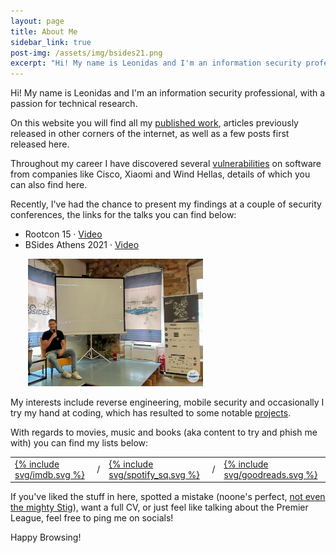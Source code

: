 ```yaml
---
layout: page
title: About Me
sidebar_link: true
post-img: /assets/img/bsides21.png
excerpt: "Hi! My name is Leonidas and I'm an information security professional, with a passion for technical research"
---
```


Hi! My name is Leonidas and I'm an information security professional, with a passion for technical research. 

On this website you will find all my [published work](/category/blog-posts.html), articles previously released in other corners of the internet, as well as a few posts first released here. 

Throughout my career I have discovered several [vulnerabilities](/category/cve-advisory.html) on software from companies like Cisco, Xiaomi and Wind Hellas, details of which you can also find here.

<!-- 
Hi! My name is Leonidas, and I built this website to index all my [published work](/category/blog-posts.html), which is currently scattered across the distant corners the internet.

I'm an information security professsional, holding industry (OSEP,OSCP) and academic (BSc) certifications. My passion lies in technical research, which has led to the discovery of several [vulnerabilities](/category/cve-advisory.html) on software from companies like Cisco, Xiaomi and Wind Hellas. -->

Recently, I've had the chance to present my findings at a couple of security conferences, the links for the talks you can find below:  
* Rootcon 15  &middot; [Video](https://www.youtube.com/watch?v=xB-u0nyttMQ)
* BSides Athens 2021 &middot; [Video](https://www.youtube.com/watch?v=XufcVqaQFus)


<img src="/assets/img/bsides21.png" alt="Blurry, eyes-closed pic from BSides" title="Not the best pic but oh well" style="width:20em; margin:0 auto 0 2em;"/>

<!-- My interests include reverse engineering, mobile security, heavy metal and [good movies](https://github.com/LAripping/watchlist-widget)*. -->
<!-- TODO: Link the project page here instead of the GH repo -->
My interests include reverse engineering, mobile security and occasionally I try my hand at coding, which has resulted to some notable [projects](https://github.com/laripping).

<p style="margin-bottom: 0"> With regards to movies, music and books (aka content to try and phish me with) you can find my lists below: </p>
<table class="mmb-table">
    <tr>
        <td class="mmb-icon" style="background-color:inherit">
            <a class="mmb" href="https://www.imdb.com/list/ls075069559/">
                {% include svg/imdb.svg %}
            </a>
        </td>
        <td class="mmb-slash" style="background-color: inherit;">/</td>
        <td class="mmb-icon" style="background-color:inherit">
            <a class="mmb" href="https://open.spotify.com/user/tsaousaras">
                {% include svg/spotify_sq.svg %}
            </a>
        </td>
        <td class="mmb-slash" style="background-color: inherit;">/</td>
        <td class="mmb-icon" style="background-color:inherit">
            <a class="mmb" href="https://www.goodreads.com/user/show/109303293-leonidas">
                {% include svg/goodreads.svg %}
            </a>
        </td>
    </tr>
</table>  

If you've liked the stuff in here, spotted a mistake (noone's perfect, [not even the mighty Stig](https://www.youtube.com/watch?v=aahUbS0Hpio)), want a full CV, or just feel like talking about the Premier League, feel free to ping me on socials! 

Happy Browsing! 

<br/><br/><br/><br/>
<!-- <p class="mmb-header"> *Movies, Music, Books: <br/>(content to try and phish me with) </p> -->
<!-- <p class="mmb-header"> *Stuff to try and phish me with: </p> -->
<!-- Movies, Music, Books: -->
